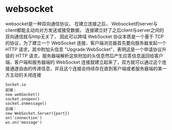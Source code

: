 # websocket
websocket是一种双向通信协议， 在建立连接之后， Websocket的server与client都能主动向对方发送或接受数据， 连接建立好了之后client与server之间的双向通信就与http无关了， 因此可以跨域
WebSocket 协议本质是一个基于 TCP 的协议，为了建立一个 WebSocket 连接，客户端浏览器首先要向服务器发起一个 HTTP 请求，其中附加头信息 "Upgrade:WebSocket"，表明这是一个申请协议升级的 HTTP 请求，服务器端解析这些附加的头信息然后产生应答信息返回给客户端，客户端和服务器端的 WebSocket 连接就建立起来了，双方就可以通过这个连接通道自由的传递信息，并且这个连接会持续存在直到客户端或者服务器端的某一方主动的关闭连接
```
Socket.io
前端：
new webSocket()
socket.onopen()
socket.onmessage()
后端：
new WebSocket.Server({port})
on('connection')
ws.on('message')
```